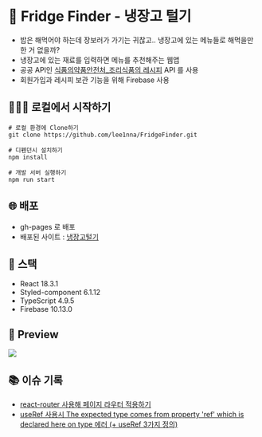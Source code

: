 # 🛒 Fridge Finder - 냉장고 털기
- 밥은 해먹어야 하는데 장보러가 가기는 귀찮고.. 냉장고에 있는 메뉴들로 해먹을만한 거 없을까?
- 냉장고에 있는 재료를 입력하면 메뉴를 추천해주는 웹앱
- 공공 API인 [식품의약품안전처\_조리식품의 레시피](https://www.foodsafetykorea.go.kr/api/openApiInfo.do?menu_grp=MENU_GRP31&menu_no=661&show_cnt=10&start_idx=1&svc_no=COOKRCP01) API 를 사용
- 회원가입과 레시피 보관 기능을 위해 Firebase 사용

## 👩🏻‍💻 로컬에서 시작하기

```
# 로컬 환경에 Clone하기
git clone https://github.com/lee1nna/FridgeFinder.git

# 디펜던시 설치하기
npm install

# 개발 서버 실행하기
npm run start
```

## 🌐 배포

- gh-pages 로 배포
- 배포된 사이트 : [냉장고털기](https://lee1nna.github.io/FridgeFinder/)

## 🚀 스택

- React 18.3.1
- Styled-component 6.1.12
- TypeScript 4.9.5
- Firebase 10.13.0

## 🙌 Preview

<img src="https://github.com/user-attachments/assets/265b8f88-c9e1-483a-9d60-cad6af26f076">

## 📚 이슈 기록

- [react-router 사용해 페이지 라우터 적용하기](https://hann-nnah.tistory.com/15)
- [useRef 사용시 The expected type comes from property 'ref' which is declared here on type 에러 (+ useRef 3가지 정의)](https://hann-nnah.tistory.com/17)
